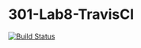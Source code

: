 # 301-Lab8-TravisCI
[![Build Status](https://travis-ci.com/blchelle/TravisCI-CMPUT301.svg?branch=main)](https://travis-ci.com/blchelle/TravisCI-CMPUT301)
